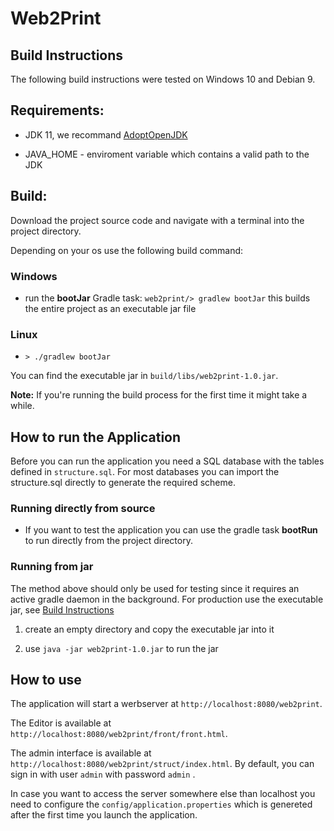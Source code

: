 # Web2Print


## Build Instructions

The following build instructions were tested on Windows 10 and Debian 9.

## Requirements:

* JDK 11, we recommand [AdoptOpenJDK](https://adoptopenjdk.net/releases.html)

* JAVA_HOME - enviroment variable which contains a valid path to the JDK

## Build:

Download the project source code and navigate with a terminal into the project directory.

Depending on your os use the following build command:

### Windows
* run the **bootJar** Gradle task: `web2print/> gradlew bootJar` this builds the entire project as an executable jar file

### Linux

* `> ./gradlew bootJar`

You can find the executable jar in ```build/libs/web2print-1.0.jar```.

**Note:** If you're running the build process for the first time it might take a while.

## How to run the Application

Before you can run the application you need a SQL database with the tables defined in ``structure.sql``.
For most databases you can import the structure.sql directly to generate the required scheme.

### Running directly from source

* If you want to test the application you can use the gradle task **bootRun** to run directly from the project directory.

### Running from jar
The method above should only be used for testing since it requires an active gradle daemon in the background. For production use the executable jar, see [Build Instructions](readme.md#build-instructions)

1. create an empty directory and copy the executable jar into it

2. use ```java -jar web2print-1.0.jar``` to run the jar

## How to use

The application will start a werbserver at ```http://localhost:8080/web2print```.

The Editor is available at ```http://localhost:8080/web2print/front/front.html```.

The admin interface is available at ```http://localhost:8080/web2print/struct/index.html```.
By default, you can sign in with user ```admin``` with password ```admin``` .

In case you want to access the server somewhere else than localhost you need to configure the ``config/application.properties`` which is genereted after the first time you launch the application.